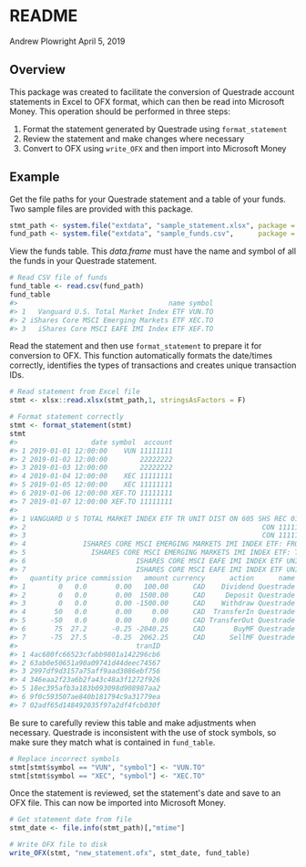 README
================
Andrew Plowright
April 5, 2019

Overview
--------

This package was created to facilitate the conversion of Questrade account statements in Excel to OFX format, which can then be read into Microsoft Money. This operation should be performed in three steps:

1.  Format the statement generated by Questrade using `format_statement`
2.  Review the statement and make changes where necessary
3.  Convert to OFX using `write_OFX` and then import into Microsoft Money

Example
-------

Get the file paths for your Questrade statement and a table of your funds. Two sample files are provided with this package.

``` r
stmt_path <- system.file("extdata", "sample_statement.xlsx", package = "questradeOFX")
fund_path <- system.file("extdata", "sample_funds.csv",      package = "questradeOFX")
```

View the funds table. This *data.frame* must have the name and symbol of all the funds in your Questrade statement.

``` r
# Read CSV file of funds
fund_table <- read.csv(fund_path)
fund_table
#>                                     name symbol
#> 1   Vanguard U.S. Total Market Index ETF VUN.TO
#> 2 iShares Core MSCI Emerging Markets ETF XEC.TO
#> 3   iShares Core MSCI EAFE IMI Index ETF XEF.TO
```

Read the statement and then use `format_statement` to prepare it for conversion to OFX. This function automatically formats the date/times correctly, identifies the types of transactions and creates unique transaction IDs.

``` r
# Read statement from Excel file
stmt <- xlsx::read.xlsx(stmt_path,1, stringsAsFactors = F)

# Format statement correctly
stmt <- format_statement(stmt)
stmt
#>                  date symbol  account
#> 1 2019-01-01 12:00:00    VUN 11111111
#> 2 2019-01-02 12:00:00        22222222
#> 3 2019-01-03 12:00:00        22222222
#> 4 2019-01-04 12:00:00    XEC 11111111
#> 5 2019-01-05 12:00:00    XEC 11111111
#> 6 2019-01-06 12:00:00 XEF.TO 11111111
#> 7 2019-01-07 12:00:00 XEF.TO 11111111
#>                                                                             description
#> 1 VANGUARD U S TOTAL MARKET INDEX ETF TR UNIT DIST ON 605 SHS REC 01/01/19 PAY 01/01/19
#> 2                                                          CON 1111111111 TO 2222222222
#> 3                                                          CON 1111111111 TO 2222222222
#> 4              ISHARES CORE MSCI EMERGING MARKETS IMI INDEX ETF: FROM ACCT 333-33333-33
#> 5                ISHARES CORE MSCI EMERGING MARKETS IMI INDEX ETF: TO ACCT 333-33333-33
#> 6                           ISHARES CORE MSCI EAFE IMI INDEX ETF UNIT WE ACTED AS AGENT
#> 7                           ISHARES CORE MSCI EAFE IMI INDEX ETF UNIT WE ACTED AS AGENT
#>   quantity price commission   amount currency      action      name
#> 1        0   0.0       0.00   100.00      CAD    Dividend Questrade
#> 2        0   0.0       0.00  1500.00      CAD     Deposit Questrade
#> 3        0   0.0       0.00 -1500.00      CAD    Withdraw Questrade
#> 4       50   0.0       0.00     0.00      CAD  TransferIn Questrade
#> 5      -50   0.0       0.00     0.00      CAD TransferOut Questrade
#> 6       75  27.2      -0.25 -2040.25      CAD       BuyMF Questrade
#> 7      -75  27.5      -0.25  2062.25      CAD      SellMF Questrade
#>                             tranID
#> 1 4ac680fc66523cfabb9801a142296cb6
#> 2 63ab0e50651a90a09741d44deec74567
#> 3 2997df9d3157a75aff9aad3086ebf756
#> 4 346eaa2f23a6b2fa43c48a3f1272f926
#> 5 18ec395afb3a183b093098d908987aa2
#> 6 9f0c593507ae840b181794c9a31779ea
#> 7 02adf65d148492035f97a2df4fcb030f
```

Be sure to carefully review this table and make adjustments when necessary. Questrade is inconsistent with the use of stock symbols, so make sure they match what is contained in `fund_table`.

``` r
# Replace incorrect symbols
stmt[stmt$symbol == "VUN", "symbol"] <- "VUN.TO"
stmt[stmt$symbol == "XEC", "symbol"] <- "XEC.TO"
```

Once the statement is reviewed, set the statement's date and save to an OFX file. This can now be imported into Microsoft Money.

``` r
# Get statement date from file
stmt_date <- file.info(stmt_path)[,"mtime"]

# Write OFX file to disk
write_OFX(stmt, "new_statement.ofx", stmt_date, fund_table)
```
